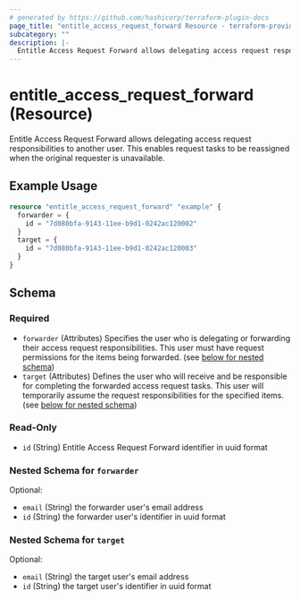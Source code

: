 ```yaml
---
# generated by https://github.com/hashicorp/terraform-plugin-docs
page_title: "entitle_access_request_forward Resource - terraform-provider-entitle"
subcategory: ""
description: |-
  Entitle Access Request Forward allows delegating access request responsibilities to another user. This enables request tasks to be reassigned when the original requester is unavailable.
---
```


# entitle_access_request_forward (Resource)

Entitle Access Request Forward allows delegating access request responsibilities to another user. This enables request tasks to be reassigned when the original requester is unavailable.

## Example Usage

```terraform
resource "entitle_access_request_forward" "example" {
  forwarder = {
    id = "7d080bfa-9143-11ee-b9d1-0242ac120002"
  }
  target = {
    id = "7d080bfa-9143-11ee-b9d1-0242ac120003"
  }
}
```

<!-- schema generated by tfplugindocs -->
## Schema

### Required

- `forwarder` (Attributes) Specifies the user who is delegating or forwarding their access request responsibilities. This user must have request permissions for the items being forwarded. (see [below for nested schema](#nestedatt--forwarder))
- `target` (Attributes) Defines the user who will receive and be responsible for completing the forwarded access request tasks. This user will temporarily assume the request responsibilities for the specified items. (see [below for nested schema](#nestedatt--target))

### Read-Only

- `id` (String) Entitle Access Request Forward identifier in uuid format

<a id="nestedatt--forwarder"></a>
### Nested Schema for `forwarder`

Optional:

- `email` (String) the forwarder user's email address
- `id` (String) the forwarder user's identifier in uuid format


<a id="nestedatt--target"></a>
### Nested Schema for `target`

Optional:

- `email` (String) the target user's email address
- `id` (String) the target user's identifier in uuid format
